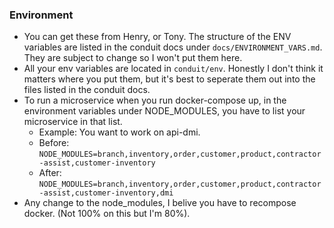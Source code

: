 ### Environment


- You can get these from Henry, or Tony. The structure of the ENV variables are listed in the conduit docs under `docs/ENVIRONMENT_VARS.md`. They are subject to change so I won't put them here.
- All your env variables are located in `conduit/env`. Honestly I don't think it matters where you put them, but it's best to seperate them out into the files listed in the conduit docs.
- To run a microservice when you run docker-compose up, in the environment variables under NODE_MODULES, you have to list your microservice in that list.
  - Example: You want to work on api-dmi.
  - Before: `NODE_MODULES=branch,inventory,order,customer,product,contractor-assist,customer-inventory`
  - After: `NODE_MODULES=branch,inventory,order,customer,product,contractor-assist,customer-inventory,dmi`
- Any change to the node_modules, I belive you have to recompose docker. (Not 100% on this but I'm 80%).